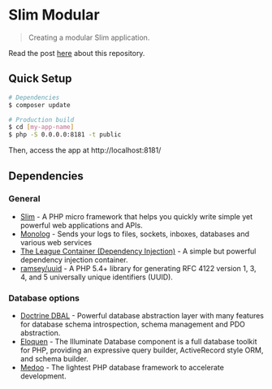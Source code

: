 # Slim Modular

> Creating a modular Slim application.

Read the post [here](https://www.codementor.io/lautiamkok/creating-a-modular-slim-application-gtj9fcxq0) about this repository.

## Quick Setup

``` bash
# Dependencies
$ composer update

# Production build
$ cd [my-app-name]
$ php -S 0.0.0.0:8181 -t public
```

Then, access the app at http://localhost:8181/

## Dependencies

### General

* [Slim](https://www.slimframework.com/docs/) - A PHP micro framework that helps you quickly write simple yet powerful web applications and APIs.
* [Monolog](https://github.com/Seldaek/monolog) - Sends your logs to files, sockets, inboxes, databases and various web services
* [The League Container (Dependency Injection)](https://github.com/thephpleague/container) - A simple but powerful dependency injection container.
* [ramsey/uuid](https://github.com/ramsey/uuid) - A PHP 5.4+ library for generating RFC 4122 version 1, 3, 4, and 5 universally unique identifiers (UUID).

### Database options

* [Doctrine DBAL](https://github.com/doctrine/dbal) - Powerful database abstraction layer with many features for database schema introspection, schema management and PDO abstraction.
* [Eloquen](https://github.com/illuminate/database) - The Illuminate Database component is a full database toolkit for PHP, providing an expressive query builder, ActiveRecord style ORM, and schema builder.
* [Medoo](https://medoo.in/doc) - The lightest PHP database framework to accelerate development.
